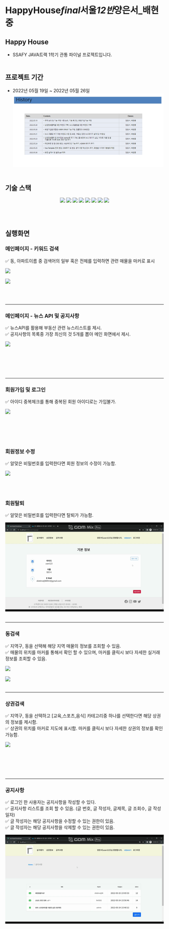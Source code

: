 # HappyHouse*final*서울*12반*양은서\_배현중

## Happy House

-  SSAFY JAVA트랙 1학기 관통 파이널 프로젝트입니다.
   <br><br>

## 프로젝트 기간

-  2022년 05월 19일 ~ 2022년 05월 26일
   ![upload](img\일정.png)
   <br><br>

## 기술 스택

<p align="center">
  <img src="https://img.shields.io/badge/API-Kakao_Map-red?style=flat"> 
  <img src="https://img.shields.io/badge/API-Naver_News-6DB33F?style=flat"> 
  <img src="https://img.shields.io/badge/Library-vue_Bootstrap-563D7C?style=flat&logo=bootstrap&logoColor=white"> 
  <img src="https://img.shields.io/badge/Language-Java-007396?style=flat&logo=java&logoColor=white"> 
  <img src="https://img.shields.io/badge/Language-JavaScript-F7DF1E?style=flat&logo=javascript&logoColor=white"> 
  <img src="https://img.shields.io/badge/Database-MySql-F80000?style=flat&logo=mysql&logoColor=white"> 
  <img src="https://img.shields.io/badge/Framework-Vue-D22128?style=flat&logo=vue.js&logoColor=white"> 
  <img src="https://img.shields.io/badge/Framework-SpringFramework-6DB33F?style=flat&logo=spring&logoColor=white">
  
  </p>
  <br><br>

## 실행화면

### 메인페이지 - 키워드 검색

✅ 동, 아파트이름 중 검색어의 일부 혹은 전체를 입력하면 관련 매물을 마커로 표시

![](img/아파트검색.gif)

![](img/동검색검색.gif)

<br><br>

---

### 메인페이지 - 뉴스 API 및 공지사항

✅ 뉴스API를 활용해 부동산 관련 뉴스리스트를 제시.
<BR>
✅ 공지사항의 목록중 가장 최신의 것 5개를 뽑아 메인 화면에서 제시.

![](img/뉴스공지사항.gif)

## <br><br>

---

### 회원가입 및 로그인

✅ 아이디 중복체크를 통해 중복된 회원 아이디로는 가입불가.

![](img/회원가입로그인.gif)

## <br><br>

### 회원정보 수정

✅ 알맞은 비밀번호를 입력한다면 회원 정보의 수정이 가능함.

![](img/회원정보수정.gif)

<br><br>

### 회원탈퇴

✅ 알맞은 비밀번호를 입력한다면 탈퇴가 가능함.

![](img/회원탈퇴.gif)
<br><br>

---

### 동검색

✅ 지역구, 동을 선택해 해당 지역 매물의 정보를 조회할 수 있음.<br>
✅ 매물의 위치를 마커를 통해서 확인 할 수 있으며, 마커를 클릭시 보다 자세한 실거래 정보를 조회할 수 있음.

![](img/동선택.gif)

![](img/동검색.gif)
<br><br>

---

### 상권검색

✅ 지역구, 동을 선택하고 [교육,스포츠,음식] 카테고리중 하나를 선택한다면 해당 상권의 정보를 제시함.<br>
✅ 상권의 위치를 마커로 지도에 표시함. 마커를 클릭시 보다 자세한 상권의 정보를 확인가능함.

![](img/상권.gif)

## <br><br>

---

### 공지사항

✅ 로그인 한 사용자는 공지사항을 작성할 수 있다. <br>
✅ 공지사항 리스트를 조회 할 수 있음. (글 번호, 글 작성자, 글제목, 글 조회수, 글 작성일자)<br>
✅ 글 작성자는 해당 공지사항을 수정할 수 있는 권한이 있음. <br>
✅ 글 작성자는 해당 공지사항을 삭제할 수 있는 권한이 있음.

![](img/글등록.gif)
